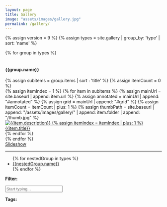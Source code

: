 ```yaml
---
layout: page
title: Gallery
image: "assets/images/gallery.jpg"
permalink: /gallery/
---
```

 
{% assign version = 9 %}
{% assign types = site.gallery | group_by: 'type' | sort: 'name' %}
<div class="row mw-25">
    <div class="col-md-9 col-sm-6 mr-2">
        {% for group in types %}
            <div class="row">&nbsp;</div>
            <div class="row">
                <div class="col-12">
                    <h4>
                        <a name="{{group.name}}"></a> {{group.name}}
                    </h4>
                </div>
            </div>                
            {% assign subitems = group.items | sort : 'title' %}
            {% assign itemCount = 0 %}
            <div class="row">
            {% assign itemIndex = 1 %}
            {% for item in subitems %}        
            {% assign mainUrl = site.baseurl | append: item.url %}
            {% assign annotated = mainUrl | append: "#annotated" %}
            {% assign grid = mainUrl | append: "#grid" %}
            {% assign itemCount = itemCount | plus: 1 %}
            {% assign thumbPath = site.baseurl | append: "/assets/images/gallery/" | append: item.folder | append: "/thumb.jpg" %}
                <div class="card gallery-card" data-url="{{item.url}}">
                    <a href="{{mainUrl}}" title="{{item.description}}" tabindex="{{itemCount}}">
                        <img class="card-img-top gallery-img" id="image-{{itemIndex}}" src="{{thumbPath}}" alt="{{item.description}}">
                        {% assign itemIndex = itemIndex | plus: 1 %}
                    </a>
                    <div class="card-header bg-light text-center">
                        <a href="{{mainUrl}}" title="{{item.description}}">{{item.title}}</a>
                    </div>                
                </div>
            {% endfor %}
            </div>
        {% endfor %}    
    </div>
    <div class="col-md-2 col-sm-5 pr-2">
        <a href="{{ site.baseurl}}/gallery/slideshow/" title="Slideshow"><i class="fa fa-film"></i> Slideshow</a>
        <hr/>
        <ul>
        {% for nestedGroup in types %}
            <li><a href="#{{nestedGroup.name}}">{{nestedGroup.name}}</a></li>
        {% endfor %}
        </ul>
        <p><strong><i class="fa fa-filter"></i> Filter:</strong>&nbsp;<span class="clickable" id="clearBtn"><i class="fa fa-times-circle"></i></span></p>
        <input type="text" class="gallery-search form-control text-small mw-100" tabindex="0" placeholder="Start typing..." id="gallerySearch"/>
        <br/>
        <p><strong><i class="fa fa-tags"></i> Tags:</strong></p>
        <div id="tagContainer">
        </div>
        </div>
</div>

<script src="{{ site.baseurl }}/assets/js/gallery_filter.js"></script>
    